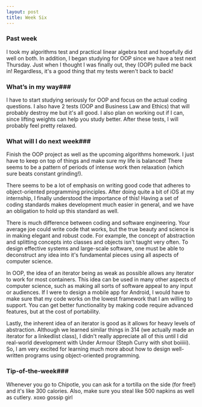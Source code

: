 ```yaml
---
layout: post
title: Week Six
---
```


### Past week
I took my algorithms test and practical linear algebra test and hopefully did well on both. In addition, I began studying for OOP since we have a test next Thursday. Just when I thought I was finally out, they (OOP) pulled me back in! Regardless, it's a good thing that my tests weren't back to back!

### What’s in my way###
I have to start studying seriously for OOP and focus on the actual coding questions. I also have 2 tests (OOP and Business Law and Ethics) that will probably destroy me but it's all good. I also plan on working out if I can, since lifting weights can help you study better. After these tests, I will probably feel pretty relaxed.

### What will I do next week###
Finish the OOP project as well as the upcoming algorithms homework. I just have to keep on top of things and make sure my life is balanced! There seems to be a pattern of periods of intense work then relaxation (which sure beats constant grinding!).

There seems to be a lot of emphasis on writing good code that adheres to object-oriented programming principles. After doing quite a bit of iOS at my internship, I finally understood the importance of this! Having a set of coding standards makes development much easier in general, and we have an obligation to hold up this standard as well.

There is much difference between coding and software engineering. Your average joe could write code that works, but the true beauty and science is in making elegant and robust code. For example, the concept of abstraction and splitting concepts into classes and objects isn't taught very often. To design effective systems and large-scale software, one must be able to deconstruct any idea into it's fundamental pieces using all aspects of computer science.

In OOP, the idea of an iterator being as weak as possible allows any iterator to work for most containers. This idea can be used in many other aspects of computer science, such as making all sorts of software appeal to any input or audiences. If I were to design a mobile app for Android, I would have to make sure that my code works on the lowest framework that I am willing to support. You can get better functionality by making code require advanced features, but at the cost of portability.

Lastly, the inherent idea of an iterator is good as it allows for heavy levels of abstraction. Although we learned similar things in 314 (we actually made an iterator for a linkedlist class), I didn't really appreciate all of this until I did real-world development with Under Armour (Steph Curry with shot boiiiii). So, I am very excited for learning much more about how to design well-written programs using object-oriented programming.

### Tip-of-the-week###
Whenever you go to Chipotle, you can ask for a tortilla on the side (for free!) and it's like 300 calories. Also, make sure you steal like 500 napkins as well as cutlery. xoxo gossip girl
